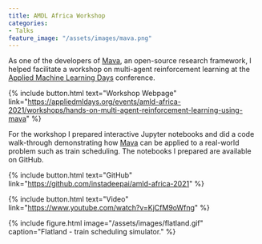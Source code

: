 ```yaml
---
title: AMDL Africa Workshop
categories:
- Talks
feature_image: "/assets/images/mava.png"
---
```

As one of the developers of [Mava](https://github.com/instadeepai/Mava/), an open-source research framework, I helped facilitate a workshop on multi-agent reinforcement learning at the [Applied Machine Learning Days](https://appliedmldays.org/) conference.

{% include button.html text="Workshop Webpage" link="https://appliedmldays.org/events/amld-africa-2021/workshops/hands-on-multi-agent-reinforcement-learning-using-mava" %}

For the workshop I prepared interactive Jupyter notebooks and did a code walk-through demonstrating how [Mava](https://github.com/instadeepai/Mava) can be applied to a real-world problem such as train scheduling. The notebooks I prepared are available on GitHub.

{% include button.html text="GitHub" link="https://github.com/instadeepai/amld-africa-2021" %}

{% include button.html text="Video" link="https://www.youtube.com/watch?v=KjCfM9oWfng" %}

{% include figure.html image="/assets/images/flatland.gif" caption="Flatland - train scheduling simulator." %}

